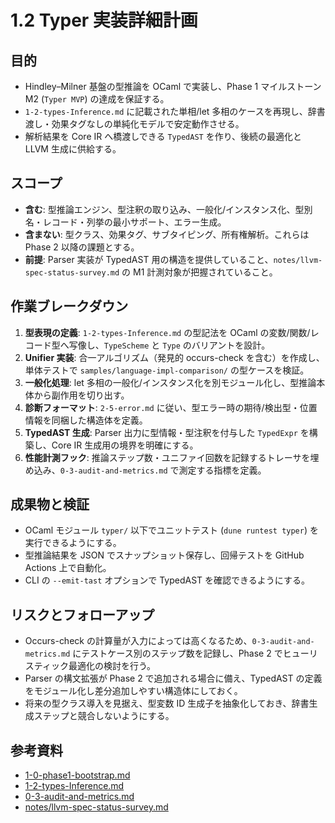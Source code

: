 # 1.2 Typer 実装詳細計画

## 目的
- Hindley–Milner 基盤の型推論を OCaml で実装し、Phase 1 マイルストーン M2 (`Typer MVP`) の達成を保証する。
- `1-2-types-Inference.md` に記載された単相/let 多相のケースを再現し、辞書渡し・効果タグなしの単純化モデルで安定動作させる。
- 解析結果を Core IR へ橋渡しできる `TypedAST` を作り、後続の最適化と LLVM 生成に供給する。

## スコープ
- **含む**: 型推論エンジン、型注釈の取り込み、一般化/インスタンス化、型別名・レコード・列挙の最小サポート、エラー生成。
- **含まない**: 型クラス、効果タグ、サブタイピング、所有権解析。これらは Phase 2 以降の課題とする。
- **前提**: Parser 実装が TypedAST 用の構造を提供していること、`notes/llvm-spec-status-survey.md` の M1 計測対象が把握されていること。

## 作業ブレークダウン
1. **型表現の定義**: `1-2-types-Inference.md` の型記法を OCaml の変数/関数/レコード型へ写像し、`TypeScheme` と `Type` のバリアントを設計。
2. **Unifier 実装**: 合一アルゴリズム（発見的 occurs-check を含む）を作成し、単体テストで `samples/language-impl-comparison/` の型ケースを検証。
3. **一般化処理**: let 多相の一般化/インスタンス化を別モジュール化し、型推論本体から副作用を切り出す。
4. **診断フォーマット**: `2-5-error.md` に従い、型エラー時の期待/検出型・位置情報を同梱した構造体を定義。
5. **TypedAST 生成**: Parser 出力に型情報・型注釈を付与した `TypedExpr` を構築し、Core IR 生成用の境界を明確にする。
6. **性能計測フック**: 推論ステップ数・ユニファイ回数を記録するトレーサを埋め込み、`0-3-audit-and-metrics.md` で測定する指標を定義。

## 成果物と検証
- OCaml モジュール `typer/` 以下でユニットテスト (`dune runtest typer`) を実行できるようにする。
- 型推論結果を JSON でスナップショット保存し、回帰テストを GitHub Actions 上で自動化。
- CLI の `--emit-tast` オプションで TypedAST を確認できるようにする。

## リスクとフォローアップ
- Occurs-check の計算量が入力によっては高くなるため、`0-3-audit-and-metrics.md` にテストケース別のステップ数を記録し、Phase 2 でヒューリスティック最適化の検討を行う。
- Parser の構文拡張が Phase 2 で追加される場合に備え、TypedAST の定義をモジュール化し差分追加しやすい構造体にしておく。
- 将来の型クラス導入を見据え、型変数 ID 生成子を抽象化しておき、辞書生成ステップと競合しないようにする。

## 参考資料
- [1-0-phase1-bootstrap.md](1-0-phase1-bootstrap.md)
- [1-2-types-Inference.md](../../1-2-types-Inference.md)
- [0-3-audit-and-metrics.md](0-3-audit-and-metrics.md)
- [notes/llvm-spec-status-survey.md](../../notes/llvm-spec-status-survey.md)

